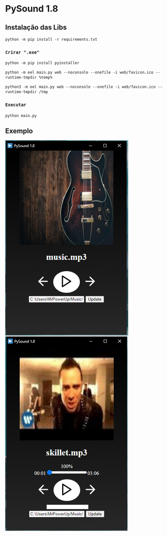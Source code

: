 # PySound 1.8

## Instalação das Libs

  ```console
python -m pip install -r requirements.txt
  ```

### `Crirar ".exe"`
  ```console
python -m pip install pyinstaller
  ```
```console
python -m eel main.py web --noconsole --onefile -i web/favicon.ico --runtime-tmpdir %temp%
  ```
```console
python3 -m eel main.py web --noconsole --onefile -i web/favicon.ico --runtime-tmpdir /tmp
  ```
### `Executar`

  ```console
python main.py
  ```

## Exemplo

![alt text](screenshot.png)
![alt text](screenshot2.png)